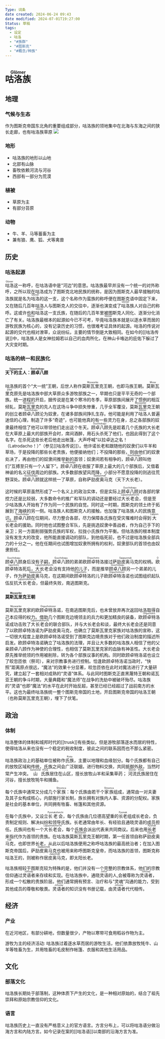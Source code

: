 ```yaml
---
Type: 词条
date created: 2024-06-24 09:43
date modified: 2024-07-01T19:27:00
Status: 草稿
tags:
  - 设定
  - 咕洛
  - "#族群"
  - "#图斯克"
  - "#概念/种族"
---
```

# <ruby>咕洛族<rt>Glömer</rt></ruby>

## 地理
### 气候与生态
作为图斯克帝国东北角的重要组成部分，咕洛族的领地集中在北海与东海之间的狭长走廊，也有咕洛族草原
![](trusk_eco.png)
### 地形
- 咕洛族的地形以山地
- 北部有山脉
- 畜牧依赖河流与河谷
- 西部有一部分为荒漠
### 植被
- 草原为主
- 有部分苔原
### 动物
- 牛、羊、马等蓄畜为主
- 兼有狼、鹰、狐、犬等禽兽
## 历史
### 咕洛起源
<ruby>咕洛<rt>Glömer</rt></ruby>这一称呼，在咕洛语中是“河边”的意思。咕洛族最早并没有一个统一的对外称呼，之所以现在咕洛成为了图斯克北地民族的统称，是因为图斯克人最早接触的咕洛族就是名为<ruby>咕洛<rt>Glömer</rt></ruby>的这一支，这个名称作为蛮族的称呼便在图斯克语中固定下来，又在随后几百年咕洛人与图斯克人的交往中，逐渐也演变成了<ruby>咕洛<rt>Glömer</rt></ruby>族人对自己的称呼。这或许也和<ruby>咕洛<rt>Glömer</rt></ruby>这一支氏族，在随后的几百年里被图斯克人同化、逐渐分化消亡了有关。<ruby>咕洛<rt>Glömer</rt></ruby>族最根本的起源如今已不可考，毕竟<ruby>咕洛<rt>Glömer</rt></ruby>族本就是以逐水草而居的游牧民族为核心的，没有记录历史的习惯，也很难考证具体的起源。咕洛的传说对起源的交代也相对潦草，众说纷纭，主要的情节倒是大致相同。在如今的[[咕洛传说]]中，咕洛族人是女神拉姆若以自己的血肉所化，在神山卡咯达的庇佑下躲过了大灾变时期。

### 咕洛的统一和民族化

#### <ruby>天下的主人<rt>Sajapyomak</rt></ruby><ruby>：顾卓八顾<rt>Guuchobagu</rt></ruby>

咕洛族的首个“大一统”王朝，后世人称作<ruby>莫斯瓦里克<rt>Moswarike</rt></ruby>王朝，也即马族王朝。<ruby>莫斯瓦里克<rt>Moswarike</rt></ruby>原先是咕洛族中部大草原众多游牧部族之一，早期也只是平平无奇的一个部族。统一进程的开启，据传说是在某个寒冷的冬季，草原部族间展开了惯例的相互倾轧，<ruby>莫斯瓦里克<rt>Moswarike</rt></ruby>的先人在这场斗争中损失惨重，几乎全军覆没，<ruby>莫斯瓦里克<rt>Moswarike</rt></ruby>王朝的创立者<ruby>顾卓八顾<rt>Guuchobagu</rt></ruby>沦为奴隶，在诸多部族间挣扎生存。他可能是利用了<ruby>咕洛<rt>Glömer</rt></ruby>人普遍迷信的心理，制造了许多“奇迹”，也可能他真的有一些灵力在身，总之各部族的奴隶最终相信了他可以带领他们走出这个冬天。<ruby>顾卓八顾<rt>Guuchobagu</rt></ruby>先是趁着几个氏族的大长老在大草原上最大的部族开会时，席间酒醉，用石头杀死了他们，也因此得到了这个名字。在杀死这些长老后他走出帐篷，大声呼喊“以拉卓达之名！（Latrodacho！）”（参见[[咕洛传说]]）。他许诺长老和跟随他的奴隶们以牛羊和草场，于是投降的那些长老贵族，他便接纳他们；不投降的那些，则由他们的奴隶处决了，再由他们的奴隶间推举新的首领；奴隶间若有相争的，<ruby>顾卓八顾<rt>Guuchobagu</rt></ruby>叫他们“互搏至只有一个人留下”。<ruby>顾卓八顾<rt>Guuchobagu</rt></ruby>在收服了草原上最大的几个部族后，又借着神谕的名义征伐周边的部族。大多数部族望风而降，小部分不愿意投降的则逃往荒野深处。<ruby>顾卓八顾<rt>Guuchobagu</rt></ruby>就这样统一了草原，自称<ruby>萨劼皮奥马克<rt>Sajepyomak</rt></ruby>（天下大长老）。

这时候的草原虽然形成了一个名义上的政治实体，但是实际上<ruby>顾卓八顾<rt>Guuchobagu</rt></ruby>对各部的掌控力还是比较弱，大多数命令的推广和军队的调动还是要经过<ruby>大长老会<rt>Lapyomokzhorchi</rt></ruby>，但是至少咕洛族人开始有了作为同一个民族的自觉。同时这一时期，图斯克的领土终于拓展到了海峡的另一侧。咕洛族人和图斯克人的接触，也加强了咕洛族人的民族意识。<ruby>顾卓八顾<rt>Guuchobagu</rt></ruby>在位期间，尽力整合各部，尽力保障各氏族在受灾罹难时会得到<ruby>大长老会<rt>Lapyomokzhorchi</rt></ruby>的援助。同时他也试图整合军队，先是挑选奴隶中善战者，作为自己手下的亲卫；另一方面削弱强势氏族的军权，拉拢小氏族作为平衡。但咕洛族的根本制度没有发生大的改变，他所能直接调动的部队，到他临死前，也不过是咕洛族全部兵力的十分之一。他在任期间也试图增加奴隶所拥有的权利，奴隶部队的首领也由奴隶担任。

<ruby>顾卓八顾<rt>Guuchobagu</rt></ruby>身后没有子嗣，<ruby>顾卓八顾<rt>Guuchobagu</rt></ruby>的弟弟<ruby>欧顾卓特洛<rt>Onguchotro</rt></ruby>接过<ruby>萨劼皮奥马克<rt>Sajapyomak</rt></ruby>的权柄。<ruby>欧顾卓特洛<rt>Onguchotro</rt></ruby>死后，<ruby>大长老会<rt>Lapyomokzhorchi</rt></ruby>没有支持他的儿子，而是推举<ruby>顾卓八顾<rt>Guuchobagu</rt></ruby>另一个弟弟的儿子，作为<ruby>萨劼皮奥马克<rt>Sajepyomak</rt></ruby>，在这期间<ruby>欧顾卓特洛<rt>Onguchotro</rt></ruby>的儿子<ruby>欧顾卓特洛诺<rt>Onguchotronor</rt></ruby>也试图组织起队伍反抗<ruby>大长老会<rt>Lapyomokzhorchi</rt></ruby>，但最终失败，南逃图斯克。

#### <ruby>莫斯瓦里克<rt>Moswarike</rt></ruby>王朝

<ruby>莫斯瓦里克<rt>Moswarike</rt></ruby>家的<ruby>欧顾卓特洛诺<rt>Onguchotronor</rt></ruby>，在南逃图斯克后，也未曾放弃再次返回咕洛取得自己本应得的权力。借助几个图斯克边境领主的兵力和更加精良的装备，<ruby>欧顾卓特洛诺<rt>Onguchotronor</rt></ruby>成功击败了<ruby>大长老会<rt>Lapyomokzhorchi</rt></ruby>的联合部队，并与大长老会和谈，最终大长老会还是同意了以欧顾卓特洛诺为萨劼皮奥马克，也确立了莫斯瓦里克家族对咕洛族的宣称，这一切很大程度上是欧顾卓特洛诺受到了图斯克边境贵族对于他们政治制度的描述所启发。欧顾卓特洛诺确立了咕洛族的法理，并且让大多数的咕洛族人相信了他的父亲顾卓八顾作为神使的合理性，也相信了莫斯瓦里克家的血脉有神圣性。大长老会原先推举统领的作用被削除，转为各个部族议事的机构。同时欧顾卓特洛诺也设立了皎忽匝依（祭司），来对宗教事务进行控制。恰逢欧顾卓特洛诺当政时，“快照”距离原点很远，“魔法”的效果十分显著，皎忽匝依在此时对魔法进行了大量研究，建立起了一套相对成熟的“灵语”体系。与此同时图斯克正直黑蔑特王朝和诺瓦亚王朝的争斗时期，大量典籍和“魔法师”在战争的洗劫中被破坏殆尽。咕洛族的“灵语”也即“魔法”的水平在此时开始反超，甚至已经已经超过了战前南方的水平。这也为最终咕洛族统一整个图斯克帝国的土地，开启图斯克帝国的咕洛王朝（也称莫斯瓦里克王朝），埋下了伏笔。

## 政治
### 体制
咕洛整体的体制和城邦时代的[[trusk]]有些类似，但是游牧部落逐水而居的特性，使得咕洛从来也没有一个稳定的税收制度，彼此之间的联系因而也不那么紧密。

咕洛族政治上的基础单位被称作<ruby>氏族<rt>Krota</rt></ruby>，主要以地理和血缘划分。每个氏族都有自己的放牧区域和传统，氏族之间会广泛联姻，进行物料交换，共同抵御外敌，当然时常产生冲突。<ruby>山<rt>Samenmer</rt></ruby><ruby>氏族<rt>Krota</rt></ruby>居住在山区，擅长放牧山羊和采集草药； <ruby>河流<rt>Glömer</rt></ruby><ruby>氏族<rt>Krota</rt></ruby>居住在河谷，擅长放牧牦牛和捕鱼。

每个氏族中通常又分成几个<ruby>家族<rt>Shnomca</rt></ruby>：每个氏族由若干个<ruby>家族<rt>Shnomca</rt></ruby>组成，通常由一对夫妻及其子女构成核心，内部施行家长制，族长拥有对族内人事、资源的分配权。家族是社会的基本单位，共同拥有牲畜、帐篷和其他资源。

在每个氏族中，又设立<ruby>长老会<rt>Pyomakzherchi</rt></ruby>，每个氏族由几位德高望重的<ruby>长老<rt>Pyomak</rt></ruby>组成长老会，负责制定规则、解决纠纷和领导氏族。长老通常由年长、有经验且通晓灵语的成员担任。氏族间也有一个<ruby>大长老会<rt>Lapyomokzhorchi</rt></ruby>，每个氏族会派出代表来共同商议。后来也用<ruby>长老<rt>Pyomak</rt></ruby>来指代作为首领的贵族。在咕洛族<ruby>莫斯瓦里克<rt>Moswarike</rt></ruby>王朝时期，第一任首领自称<ruby>萨劼皮奥马克<rt>Sajepyomak</rt></ruby>，也即世界长老，从此以后咕洛族便用之称呼咕洛族的最高统治者；在加入图斯克帝国后，<ruby>萨劼皮奥马克<rt>Sajepyomek</rt></ruby>也被用来称呼图斯克皇帝，而咕洛族的首领，图斯克称咕洛王的，则被称作<ruby>居皮奥马克<rt>Jupyomak</rt></ruby>，即太阳长老。

咕洛族相较于图斯克较为特殊的是，他们并没有一个完整的宗教体系，他们的宗教信仰通过<ruby>灵语者<rt>Johuzay</rt></ruby>来存续和实现。在咕洛族中，通晓<ruby>灵语<rt>Johuz</rt></ruby>的人,会被尊称为<ruby>灵语者<rt>Johuzay</rt></ruby>，形成一个松散的贵族阶层。他们通常拥有预言、治疗和与“灵魂”沟通的能力，受到其他成员的尊敬和敬畏。<ruby>灵语者<rt>Johuzay</rt></ruby>的知识没有书册记载，由<ruby>灵语者<rt>Johuzay</rt></ruby>代代相传。

## 经济
### 产业

在近河地区，有部分耕地，但数量很少，产物以寒带可食用稻谷作物为主。

游牧为主的经济活动:  咕洛族过着逐水草而居的游牧生活，他们依靠放牧牦牛、山羊等牲畜为生，并用牲畜的毛皮制作帐篷、衣服和其他生活用品。

## 文化
### 部落文化
咕洛族长期处于部落制，这种体质下产生的文化，是一种相对原始的，结合了祖先崇拜和原始宗教信仰的文化。

### 语言
咕洛族历史上一直没有严格意义上的官方语言。方言分布上，可以将咕洛语分做沿海方言和内陆方言。如今记录在案的[[咕洛语]]以南部的沿海方言为准。